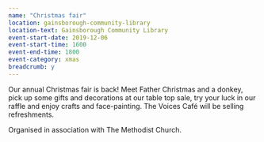 ```yaml
---
name: "Christmas fair"
location: gainsborough-community-library
location-text: Gainsborough Community Library
event-start-date: 2019-12-06
event-start-time: 1600
event-end-time: 1800
event-category: xmas
breadcrumb: y
---
```


Our annual Christmas fair is back! Meet Father Christmas and a donkey, pick up some gifts and decorations at our table top sale, try your luck in our raffle and enjoy crafts and face-painting. The Voices Café will be selling refreshments.

Organised in association with The Methodist Church.
